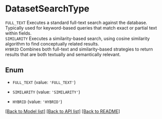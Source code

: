 # DatasetSearchType

`FULL_TEXT` Executes a standard full-text search against the database. Typically used for keyword-based queries that match exact or partial text within fields.<br> `SIMILARITY` Executes a similarity-based search, using cosine similarity algorithm to find conceptually related results.<br> `HYBRID` Combines both full-text and similarity-based strategies to return results that are both textually and semantically relevant.

## Enum

* `FULL_TEXT` (value: `'FULL_TEXT'`)

* `SIMILARITY` (value: `'SIMILARITY'`)

* `HYBRID` (value: `'HYBRID'`)

[[Back to Model list]](../README.md#documentation-for-models) [[Back to API list]](../README.md#documentation-for-api-endpoints) [[Back to README]](../README.md)


